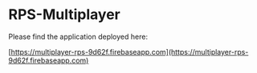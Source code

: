# RPS-Multiplayer

Please find the application deployed here:

[https://multiplayer-rps-9d62f.firebaseapp.com](https://multiplayer-rps-9d62f.firebaseapp.com)
